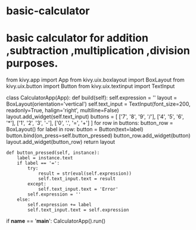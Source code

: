 # basic-calculator
# basic calculator for addition ,subtraction ,multiplication ,division purposes.
from kivy.app import App
from kivy.uix.boxlayout import BoxLayout
from kivy.uix.button import Button
from kivy.uix.textinput import TextInput

class CalculatorApp(App):
    def build(self):
        self.expression = ''
        layout = BoxLayout(orientation='vertical')
        self.text_input = TextInput(font_size=200, readonly=True, halign='right', multiline=False)
        layout.add_widget(self.text_input)
        buttons = [
            ['7', '8', '9', '/'],
            ['4', '5', '6', '*'],
            ['1', '2', '3', '-'],
            ['0', '.', '=', '+']
        ]
        for row in buttons:
            button_row = BoxLayout()
            for label in row:
                button = Button(text=label)
                button.bind(on_press=self.button_pressed)
                button_row.add_widget(button)
            layout.add_widget(button_row)
        return layout

    def button_pressed(self, instance):
        label = instance.text
        if label == '=':
            try:
                result = str(eval(self.expression))
                self.text_input.text = result
            except:
                self.text_input.text = 'Error'
            self.expression = ''
        else:
            self.expression += label
            self.text_input.text = self.expression

if __name__ == '__main__':
    CalculatorApp().run()
